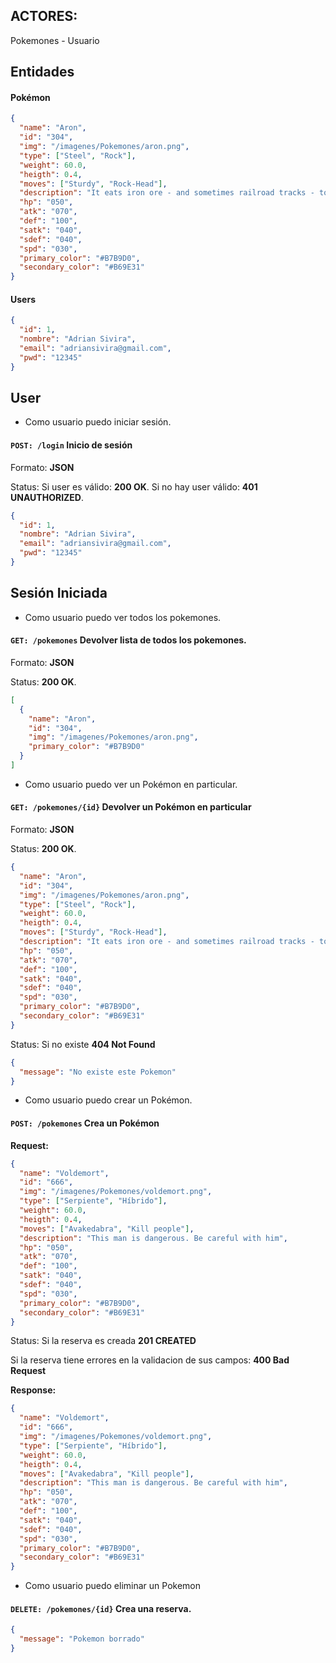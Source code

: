 ## ACTORES:

Pokemones -
Usuario

## Entidades

#### Pokémon

```json
{
  "name": "Aron",
  "id": "304",
  "img": "/imagenes/Pokemones/aron.png",
  "type": ["Steel", "Rock"],
  "weight": 60.0,
  "heigth": 0.4,
  "moves": ["Sturdy", "Rock-Head"],
  "description": "It eats iron ore - and sometimes railroad tracks - to build up the steel armor that projects its body.",
  "hp": "050",
  "atk": "070",
  "def": "100",
  "satk": "040",
  "sdef": "040",
  "spd": "030",
  "primary_color": "#B7B9D0",
  "secondary_color": "#B69E31"
}
```

#### Users

```json
{
  "id": 1,
  "nombre": "Adrian Sivira",
  "email": "adriansivira@gmail.com",
  "pwd": "12345"
}
```

## User

- Como usuario puedo iniciar sesión.

#### `POST: /login` Inicio de sesión

Formato: **JSON**

Status: Si user es válido: **200 OK**. Si no hay user válido: **401 UNAUTHORIZED**.

```json
{
  "id": 1,
  "nombre": "Adrian Sivira",
  "email": "adriansivira@gmail.com",
  "pwd": "12345"
}
```

## Sesión Iniciada

- Como usuario puedo ver todos los pokemones.

#### `GET: /pokemones` Devolver lista de todos los pokemones.

Formato: **JSON**

Status: **200 OK**.

```json
[
  {
    "name": "Aron",
    "id": "304",
    "img": "/imagenes/Pokemones/aron.png",
    "primary_color": "#B7B9D0"
  }
]
```

- Como usuario puedo ver un Pokémon en particular.

#### `GET: /pokemones/{id}` Devolver un Pokémon en particular

Formato: **JSON**

Status: **200 OK**.

```json
{
  "name": "Aron",
  "id": "304",
  "img": "/imagenes/Pokemones/aron.png",
  "type": ["Steel", "Rock"],
  "weight": 60.0,
  "heigth": 0.4,
  "moves": ["Sturdy", "Rock-Head"],
  "description": "It eats iron ore - and sometimes railroad tracks - to build up the steel armor that projects its body.",
  "hp": "050",
  "atk": "070",
  "def": "100",
  "satk": "040",
  "sdef": "040",
  "spd": "030",
  "primary_color": "#B7B9D0",
  "secondary_color": "#B69E31"
}
```

Status: Si no existe **404 Not Found**

```json
{
  "message": "No existe este Pokemon"
}
```

- Como usuario puedo crear un Pokémon.

#### `POST: /pokemones` Crea un Pokémon

**Request:**

```json
{
  "name": "Voldemort",
  "id": "666",
  "img": "/imagenes/Pokemones/voldemort.png",
  "type": ["Serpiente", "Híbrido"],
  "weight": 60.0,
  "heigth": 0.4,
  "moves": ["Avakedabra", "Kill people"],
  "description": "This man is dangerous. Be careful with him",
  "hp": "050",
  "atk": "070",
  "def": "100",
  "satk": "040",
  "sdef": "040",
  "spd": "030",
  "primary_color": "#B7B9D0",
  "secondary_color": "#B69E31"
}
```

Status: Si la reserva es creada **201 CREATED**

Si la reserva tiene errores en la validacion de sus campos:
**400 Bad Request**

**Response:**

```json
{
  "name": "Voldemort",
  "id": "666",
  "img": "/imagenes/Pokemones/voldemort.png",
  "type": ["Serpiente", "Híbrido"],
  "weight": 60.0,
  "heigth": 0.4,
  "moves": ["Avakedabra", "Kill people"],
  "description": "This man is dangerous. Be careful with him",
  "hp": "050",
  "atk": "070",
  "def": "100",
  "satk": "040",
  "sdef": "040",
  "spd": "030",
  "primary_color": "#B7B9D0",
  "secondary_color": "#B69E31"
}
```

- Como usuario puedo eliminar un Pokemon

#### `DELETE: /pokemones/{id}` Crea una reserva.

```json
{
  "message": "Pokemon borrado"
}
```
